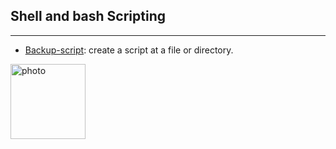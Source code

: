 ## Shell and bash Scripting
---

- [Backup-script](https://github.com/im-viter/Shell-script/blob/master/Scripts/backup-source): create a script at a file or directory.



<img src="https://github.com/im-viter/Shell-script/blob/master/Images/photo_5861536817873013626_x.jpg" alt="photo" float="center" width="120">
